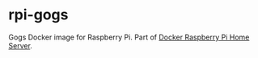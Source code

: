 # rpi-gogs

Gogs Docker image for Raspberry Pi. Part of [Docker Raspberry Pi Home Server](https://github.com/bingen/rpi_docker_home_server).
